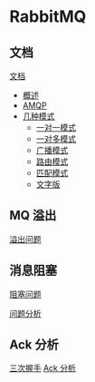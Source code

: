 # RabbitMQ

## 文档

[文档](http://rabbitmq.mr-ping.com/ClientDocumentation/java-api-guide.html)

<!-- open /Users/hanwenhao/Cloud/思维导图/RabbitMQ.mindnode -->
<!-- file:///Users/hanwenhao/IdeaProjects/RabbitMQ/src/main/java/com/xiyouwangluo/maven/App.java -->

+ [ 概述 ](https://www.jianshu.com/p/79ca08116d57)
+ [ AMQP ](http://rabbitmq.mr-ping.com/AMQP/amqp-0-9-1-quickref.html)
+ [ 几种模式 ](https://www.bilibili.com/video/BV1dE411K7MG?p=5)
    + [ 一对一模式 ](https://www.bilibili.com/video/BV1dE411K7MG?p=5)
    + [ 一对多模式 ](https://www.bilibili.com/video/BV1dE411K7MG?p=10)
    + [ 广播模式 ](https://www.bilibili.com/video/BV1dE411K7MG?p=11)
    + [ 路由模式 ](https://www.bilibili.com/video/BV1dE411K7MG?p=12)
    + [ 匹配模式 ](https://www.bilibili.com/video/BV1dE411K7MG?p=13)
    + [文字版](https://www.cnblogs.com/zousc/p/12725114.html)

## MQ 溢出

[溢出问题](https://www.jianshu.com/p/1dc71f5f3473)

## 消息阻塞

[阻塞问题](https://gitee.com/huangxunhui/rabbitmq_accdient)

[问题分析](https://blog.csdn.net/jiangxiulilinux/article/details/102796730)

## Ack 分析
[三次握手](https://blog.csdn.net/weixin_48684274/article/details/108263608)
[Ack 分析](https://blog.csdn.net/pan_junbiao/article/details/112956537)
